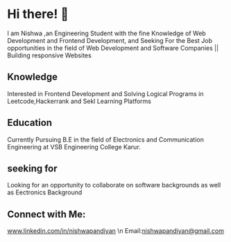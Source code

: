 # Hi there! 👋
I am Nishwa ,an Engineering Student with the fine Knowledge of Web Development and Frontend Development, and Seeking For the Best Job opportunities in the field of Web Development
and Software Companies || Building responsive Websites
## Knowledge 
Interested in Frontend Development and Solving Logical Programs in Leetcode,Hackerrank and Sekl Learning Platforms
## Education 
Currently Pursuing B.E in the field of Electronics and Communication Engineering at VSB Engineering College Karur.
## seeking for
Looking for an opportunity to collaborate on software backgrounds as well as Eectronics Background
## Connect with Me:
www.linkedin.com/in/nishwapandiyan \n
Email:nishwapandiyan@gmail.com

<!---
Nishwa2006/Nishwa2006 is a ✨ special ✨ repository because its `README.md` (this file) appears on your GitHub profile.
You can click the Preview link to take a look at your changes.
--->
